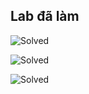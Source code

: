 ## Lab đã làm

![Solved](\asset/../img/solved1.png)

![Solved](\asset/../img/solved2.png)

![Solved](\asset/../img/solved3.png)